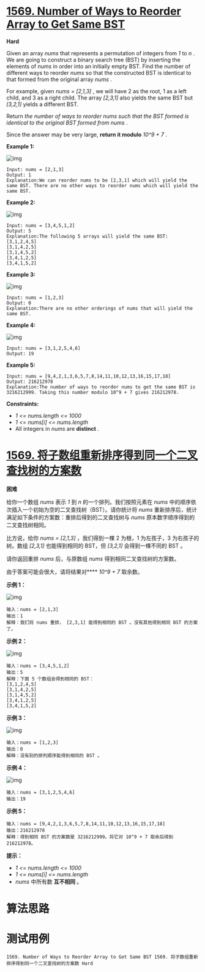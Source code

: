 # [1569. Number of Ways to Reorder Array to Get Same BST][enTitle]

**Hard**

Given an array  *nums*  that represents a permutation of integers from  *1*  to  *n* . We are going to construct a binary search tree (BST) by inserting the elements of  *nums*  in order into an initially empty BST. Find the number of different ways to reorder  *nums*  so that the constructed BST is identical to that formed from the original array  *nums* .

For example, given  *nums = [2,1,3]* , we will have 2 as the root, 1 as a left child, and 3 as a right child. The array  *[2,3,1]*  also yields the same BST but  *[3,2,1]*  yields a different BST.

Return  *the number of ways to reorder*   *nums*   *such that the BST formed is identical to the original BST formed from*   *nums* .

Since the answer may be very large, **return it modulo**  *10^9 + 7* .



**Example 1:** 

![img](https://assets.leetcode.com/uploads/2020/08/12/bb.png)

```
Input: nums = [2,1,3]
Output: 1
Explanation:We can reorder nums to be [2,3,1] which will yield the same BST. There are no other ways to reorder nums which will yield the same BST.

```

**Example 2:** 

![img](https://assets.leetcode.com/uploads/2020/08/12/ex1.png)

```
Input: nums = [3,4,5,1,2]
Output: 5
Explanation:The following 5 arrays will yield the same BST: 
[3,1,2,4,5]
[3,1,4,2,5]
[3,1,4,5,2]
[3,4,1,2,5]
[3,4,1,5,2]

```

**Example 3:** 

![img](https://assets.leetcode.com/uploads/2020/08/12/ex4.png)

```
Input: nums = [1,2,3]
Output: 0
Explanation:There are no other orderings of nums that will yield the same BST.

```

**Example 4:** 

![img](https://assets.leetcode.com/uploads/2020/08/12/abc.png)

```
Input: nums = [3,1,2,5,4,6]
Output: 19

```

**Example 5:** 

```
Input: nums = [9,4,2,1,3,6,5,7,8,14,11,10,12,13,16,15,17,18]
Output: 216212978
Explanation:The number of ways to reorder nums to get the same BST is 3216212999. Taking this number modulo 10^9 + 7 gives 216212978.

```



**Constraints:** 

-  *1 <= nums.length <= 1000*  
-  *1 <= nums[i] <= nums.length*  
- All integers in  *nums*  are **distinct** .


# [1569. 将子数组重新排序得到同一个二叉查找树的方案数][cnTitle]

**困难**

给你一个数组  *nums*  表示  *1*  到  *n*  的一个排列。我们按照元素在  *nums*  中的顺序依次插入一个初始为空的二叉查找树（BST）。请你统计将  *nums*  重新排序后，统计满足如下条件的方案数：重排后得到的二叉查找树与  *nums*  原本数字顺序得到的二叉查找树相同。

比方说，给你  *nums = [2,1,3]* ，我们得到一棵 2 为根，1 为左孩子，3 为右孩子的树。数组  *[2,3,1]*  也能得到相同的 BST，但  *[3,2,1]*  会得到一棵不同的 BST 。

请你返回重排  *nums*  后，与原数组  *nums*  得到相同二叉查找树的方案数。

由于答案可能会很大，请将结果对****  *10^9 + 7*  取余数。



**示例 1：** 

![img](https://assets.leetcode-cn.com/aliyun-lc-upload/uploads/2020/08/30/bb.png)

```
输入：nums = [2,1,3]
输出：1
解释：我们将 nums 重排， [2,3,1] 能得到相同的 BST 。没有其他得到相同 BST 的方案了。

```

**示例 2：** 

![img](https://assets.leetcode-cn.com/aliyun-lc-upload/uploads/2020/08/30/ex1.png)

```
输入：nums = [3,4,5,1,2]
输出：5
解释：下面 5 个数组会得到相同的 BST：
[3,1,2,4,5]
[3,1,4,2,5]
[3,1,4,5,2]
[3,4,1,2,5]
[3,4,1,5,2]

```

**示例 3：** 

![img](https://assets.leetcode-cn.com/aliyun-lc-upload/uploads/2020/08/30/ex4.png)

```
输入：nums = [1,2,3]
输出：0
解释：没有别的排列顺序能得到相同的 BST 。

```

**示例 4：** 

![img](https://assets.leetcode-cn.com/aliyun-lc-upload/uploads/2020/08/30/abc.png)

```
输入：nums = [3,1,2,5,4,6]
输出：19

```

**示例 5：** 

```
输入：nums = [9,4,2,1,3,6,5,7,8,14,11,10,12,13,16,15,17,18]
输出：216212978
解释：得到相同 BST 的方案数是 3216212999。将它对 10^9 + 7 取余后得到 216212978。

```



**提示：** 

-  *1 <= nums.length <= 1000*  
-  *1 <= nums[i] <= nums.length*  
-  *nums*  中所有数 **互不相同**  。




# 算法思路

# 测试用例
```
1569. Number of Ways to Reorder Array to Get Same BST 1569. 将子数组重新排序得到同一个二叉查找树的方案数 Hard
```

[enTitle]: https://leetcode.com/problems/number-of-ways-to-reorder-array-to-get-same-bst/
[cnTitle]: https://leetcode-cn.com/problems/number-of-ways-to-reorder-array-to-get-same-bst/
